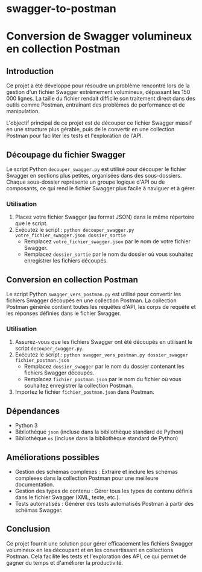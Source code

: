# swagger-to-postman

# Conversion de Swagger volumineux en collection Postman

## Introduction

Ce projet a été développé pour résoudre un problème rencontré lors de la gestion d'un fichier Swagger extrêmement volumineux, dépassant les 150 000 lignes. La taille du fichier rendait difficile son traitement direct dans des outils comme Postman, entraînant des problèmes de performance et de manipulation.

L'objectif principal de ce projet est de découper ce fichier Swagger massif en une structure plus gérable, puis de le convertir en une collection Postman pour faciliter les tests et l'exploration de l'API.

## Découpage du fichier Swagger

Le script Python `decouper_swagger.py` est utilisé pour découper le fichier Swagger en sections plus petites, organisées dans des sous-dossiers. Chaque sous-dossier représente un groupe logique d'API ou de composants, ce qui rend le fichier Swagger plus facile à naviguer et à gérer.

### Utilisation

1.  Placez votre fichier Swagger (au format JSON) dans le même répertoire que le script.
2.  Exécutez le script : `python decouper_swagger.py votre_fichier_swagger.json dossier_sortie`
    * Remplacez `votre_fichier_swagger.json` par le nom de votre fichier Swagger.
    * Remplacez `dossier_sortie` par le nom du dossier où vous souhaitez enregistrer les fichiers découpés.

## Conversion en collection Postman

Le script Python `swagger_vers_postman.py` est utilisé pour convertir les fichiers Swagger découpés en une collection Postman. La collection Postman générée contient toutes les requêtes d'API, les corps de requête et les réponses définies dans le fichier Swagger.

### Utilisation

1.  Assurez-vous que les fichiers Swagger ont été découpés en utilisant le script `decouper_swagger.py`.
2.  Exécutez le script : `python swagger_vers_postman.py dossier_swagger fichier_postman.json`
    * Remplacez `dossier_swagger` par le nom du dossier contenant les fichiers Swagger découpés.
    * Remplacez `fichier_postman.json` par le nom du fichier où vous souhaitez enregistrer la collection Postman.
3.  Importez le fichier `fichier_postman.json` dans Postman.

## Dépendances

* Python 3
* Bibliothèque `json` (incluse dans la bibliothèque standard de Python)
* Bibliothèque `os` (incluse dans la bibliothèque standard de Python)

## Améliorations possibles

* Gestion des schémas complexes : Extraire et inclure les schémas complexes dans la collection Postman pour une meilleure documentation.
* Gestion des types de contenu : Gérer tous les types de contenu définis dans le fichier Swagger (XML, texte, etc.).
* Tests automatisés : Générer des tests automatisés Postman à partir des schémas Swagger.

## Conclusion

Ce projet fournit une solution pour gérer efficacement les fichiers Swagger volumineux en les découpant et en les convertissant en collections Postman. Cela facilite les tests et l'exploration des API, ce qui permet de gagner du temps et d'améliorer la productivité.
